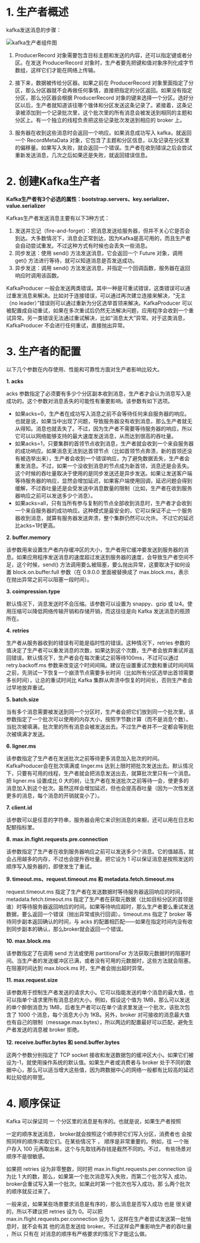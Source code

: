 # 1. 生产者概述

kafka发送消息的步骤：

![kafka生产者组件图](/Users/taylor/后端开发知识点总结/Kafka/images/kafka生产者组件图.jpg)

1. ProducerRecord 对象需要包含目标主题和发送的内容，还可以指定键或者分区。在发送 ProducerRecord 对象时，生产者要先把键和值对象序列化成字节数组，这样它们才能在网络上传输。

2. 接下来，数据被传给分区器。如果之前在 ProducerRecord 对象里面指定了分区，那么分区器就不会再做任何事情，直接把指定的分区返回。如果没有指定分区，那么分区器会根据 ProducerRecord 对象的键来选择一个分区。选好分区以后，生产者就知道该往哪个锥体和分区发送这条记录了。紧接着，这条记录被添加到一个记录批次里，这个批次里的所有消息会被发送到相同的主题和分区上。有一个独立的线程负责把这些记录批次发送到相应的 broker 上。
3. 服务器在收到这些消息时会返回一个响应。如果消息成功写入 kafka，就返回一个 RecordMetaData 对象，它包含了主题和分区信息，以及记录在分区里的偏移量。如果写入失败，就会返回一个错误。生产者在收到错误之后会尝试重新发送消息，几次之后如果还是失败，就返回错误信息。

# 2. 创建Kafka生产者

**Kafka生产者有3个必选的属性：bootstrap.servers、key.serializer、value.serializer**

Kafkas生产者发送消息主要有以下3种方式：

1. 发送并忘记（fire-and-forget）：把消息发送给服务器，但并不关心它是否会到达。大多数情况下，消息会正常到达，因为Kafka是高可用的，而且生产者会自动尝试重发。不过这种方式有时候也会丢失一些消息。
2. 同步发送：使用 send() 方法发送消息，它会返回一个 Future 对象，调用 get() 方法进行等待，就可以知道消息是否发送成功。
3. 异步发送：调用 send() 方法发送消息，并指定一个回调函数，服务器在返回响应时调用该函数。

KafkaProducer 一般会发送两类错误。其中一种是可重试错误，这类错误可以通过重发消息来解决。比如对于连接错误，可以通过再次建立连接来解决，“无主（no leader）”错误则可以通过重新为分区选举首领来解决。KafkaProducer 可以被配置成自动重试，如果在多次重试后仍然无法解决问题，应用程序会收到一个重试异常。另一类错误无法通过重试解决，比如“消息太大”异常。对于这类消息，KafkaProducer 不会进行任何重试，直接抛出异常。

# 3. 生产者的配置

以下几个参数在内存使用、性能和可靠性方面对生产者影响比较大。

**1. acks**

acks 参数指定了必须要有多少个分区副本收到消息，生产者才会认为消息写入是成功的。这个参数对消息丢失的可能性有重要影响。该参数有如下选项。

- 如果acks=0，生产者在成功写入消息之前不会等待任何来自服务器的响应。也就是说，如果当中出现了问题，导致服务器没有收到消息，那么生产者就无从得知。消息也就丢失了。不过，因为生产者不需要等待服务器的响应，所以它可以以网络能够支持的最大速度发送消息，从而达到很高的吞吐量。
- 如果acks=1，只要集群的首领节点收到消息，生产者就会收到一个来自服务器的成功响应。如果消息无法到达首领节点（比如首领节点奔溃，新的首领还没有被选举出来），生产者会收到一个错误响应，为了避免数据丢失，生产者会重发消息。不过，如果一个没收到消息的节点成为新首领，消息还是会丢失。这个时候的吞吐量取决于使用的是同步发送还是异步发送。如果让发送客户端等待服务器的响应，显然会增加延迟，如果客户端使用回调，延迟问题会得到缓解，不过吞吐量还是会受发送中消息数量的限制（比如，生产者在收到服务器响应之前可以发送多少个消息）。
- 如果acks=all，只有当所有参与复制的节点全部收到消息时，生产者才会收到一个来自服务器的成功响应。这种模式是最安全的，它可以保证不止一个服务器收到消息，就算有服务器发送奔溃，整个集群仍然可以允许。 不过它的延迟比acks=1时更高。

**2. buffer.memory**

该参数用来设置生产者内存缓冲区的大小，生产者用它缓冲要发送到服务器的消息。如果应用程序发送消息的速度超过发送到服务器的速度，会导致生产者空间不足，这个时候，send() 方法调用要么被阻塞，要么抛出异常，这要取决于如何设置 block.on.buffer.full 参数（在 0.9.0.0 里面被替换成了 max.block.ms，表示在抛出异常之前可以阻塞一段时间）。

**3. coimpression.type**

默认情况下，消息发送时不会压缩。该参数可以设置为 snappy、gzip 或 lz4。使用压缩可以降低网络传输开销和存储开销，而这往往是向 Kafka 发送消息的瓶颈所在。

**4. retries**

生产者从服务器收到的错误有可能是临时性的错误。这种情况下，retries 参数的值决定了生产者可以重发消息的次数，如果达到这个次数，生产者会放弃重试并返回错误。默认情况下，生产者会在每次重试之前等待100ms，不过可以通过retry.backoff.ms 参数来改变这个时间间隔。建议在设置重试次数和重试时间间隔之前，先测试一下恢复一个崩溃节点需要多长时间（比如所有分区选举出首领需要多长时间），让总的重试时间比 Kafka 集群从奔溃中恢复的时间长，否则生产者会过早地放弃重试。

**5. batch.size**

当有多个消息需要被发送到同一个分区时，生产者会把它们放到同一个批次里。该参数指定了一个批次可以使用的内存大小，按照字节数计算（而不是消息个数）。当批次被填满，批次里的所有消息会被发送出去。不过生产者并不一定都会等到批次被填满才发送。

**6. ligner.ms**

该参数指定了生产者在发送批次之前等待更多消息加入批次的时间。KafkaProducer会在批次填满或 linger.ms 达到上限时把批次发送出去。默认情况下，只要有可用的线程，生产者就会把消息发送出去，就算批次里只有一个消息。把 ligner.ms 设置成比 0 大的树，让生产者在发送批次之前等待一会，使更多的消息加入到这个批次。虽然这样会增加延迟，但也会提高吞吐量（因为一次性发送更多的消息，每个消息的开销就变小了）。

**7. client.id**

该参数可以是任意的字符串，服务器会用它来识别消息的来橱，还可以用在日志和配额指标里。

**8. max.in.fight.requests.pre.connection**

该参数指定了生产者在收到服务器响应之前可以发送多少个消息。它的值越高，就会占用越多的内存，不过也会提升吞吐量。把它设为 1 可以保证消息是按照发送的顺序写入服务器的，即使发生了重试。

**9. timeout.ms、request.timeout.ms 和 metadata.fetch.timeout.ms**

request.timeout.ms 指定了生产者在发送数据时等待服务器返回响应的时间，metadata.fetch.timeout.ms 指定了生产者在获取元数据（比如目标分区的首领是谁）时等待服务器返回响应的时间。如果等待响应超时，那么生产者要么重试发送数据，要么返回一个错误（抛出异常或执行回调）。timeout.ms 指定了 broker 等待同步副本返回确认的时间，与 acks 的配置相匹配——如果在指定时间内没有收到同步副本的确认，那么broker就会返回一个错误。

**10. max.block.ms**

该参数指定了在调用 send 方法或使用 partitionsFor 方法获取元数据时的阻塞时间。当生产者的发送缓冲区已满，或者没有可用的元数据时，这些方法就会阻塞。在阻塞时间达到 max.block.ms 时，生产者会抛出超时异常。

**11. max.request.size**

该参数用于控制生产者发送的请求大小。它可以指能发送的单个消息的最大值，也可以指单个请求里所有消息总的大小。例如，假设这个值为 1MB，那么可以发送的单个醉倒消息为 1MB，后者生产者可以在单个请求里发送一个批次，该批次包含了 1000 个消息，每个消息大小为 1KB。另外，broker 对可接收的消息最大值也有自己的限制（message.max.bytes），所以两边的配置最好可以匹配，避免生产者发送的消息被 broker 拒绝。

**12. receive.buffer.bytes 和 send.buffer.bytes**

这两个参数分别指定了 TCP socket 接收和发送数据包的缓冲区大小。如果它们被设为-1，就使用操作系统的默认值。如果生产者或消费者与 broker 处于不同的数据中心，那么可以适当增大这些值，因为跨数据中心的网络一般都有比较高的延迟和比较低的带宽。

# 4. 顺序保证

Kafka 可以保证同 一 个分区里的消息是有序的。也就是说，如果生产者按照

一定的顺序发送消息， broker就会按照这个顺序把它们写入分区，消费者也 会按照同样的顺序i卖取它们。在某些情况下 ， 顺序是非常重要的。例如，往 一个账户存入 100 元再取出来，这个与先取钱再存钱是截然不同的。不过， 有些场景对顺序不是很敏感。

如果把 retries 设为非零整数，同时把 max.in.flight.requests.per.connection 设为比 1 大的数，那么，如果第一个批次消息写入失败，而第二个批次写入 成功， broker会重试写入第一个批次。如果此时第一个批次也写入成功，那 么两个批次的顺序就反过来了。

一般来说，如果某些场景要求消息是有序的，那么消息是否写入成功 也是 很关键的，所以不建议把 retries 设为 0。可以把 max.in.flight.requests.per.connection 设为 1，这样在生产者尝试发送第一批悄息时，就不会有其 他的消息发送给 broker。不过这样会严重影响生产者的吞吐量 ，所以 只有在 对消息的顺序有严格要求的情况下才能这么做。

